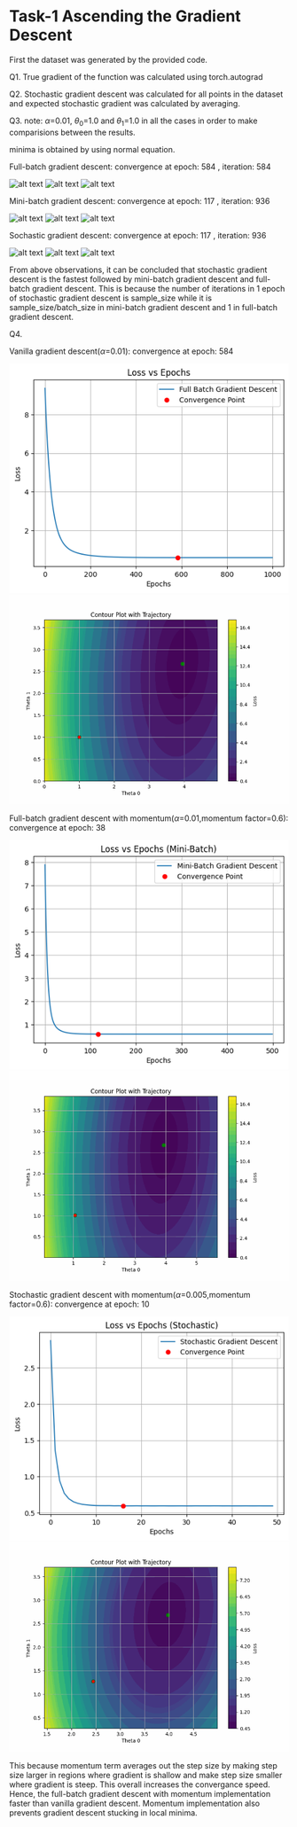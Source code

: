 # Task-1 Ascending the Gradient Descent

First the dataset was generated by the provided code.

Q1. True gradient of the function was calculated using torch.autograd

Q2. Stochastic gradient descent was calculated for all points in the dataset and expected stochastic gradient was calculated by averaging.

Q3. note: $\alpha$=0.01, $\theta_0$=1.0 and $\theta_1$=1.0 in all the cases in order to make comparisions between the results.

minima is obtained by using normal equation.

Full-batch gradient descent: convergence at epoch: 584
, iteration: 584

![alt text](./assets/Task1_images/image-2.png)
![alt text](./assets/Task1_images/image-1.png)
![alt text](./assets/Task1_images/FB.gif)

Mini-batch gradient descent: convergence at epoch: 117
, iteration: 936

![alt text](./assets/Task1_images/image-3.png)
![alt text](./assets/Task1_images/image-4.png)
![alt text](./assets/Task1_images/MB.gif)

Sochastic gradient descent: convergence at epoch: 117
, iteration: 936

![alt text](./assets/Task1_images/image-5.png)
![alt text](./assets/Task1_images/image-6.png)
![alt text](./assets/Task1_images/S.gif)

From above observations, it can be concluded that stochastic gradient descent is the fastest followed by mini-batch gradient descent and full-batch gradient descent. This is because the number of iterations in 1 epoch of stochastic gradient descent is sample_size while it is sample_size/batch_size in mini-batch gradient descent and 1 in full-batch gradient descent.

Q4.

Vanilla gradient descent($\alpha$=0.01):
convergence at epoch: 584

![alt text](image.png)
![alt text](full_batch_gradient_descent_contour.gif)

Full-batch gradient descent with momentum($\alpha$=0.01,momentum factor=0.6):
convergence at epoch: 38

![alt text](image-1.png)
![alt text](full_batch_gradient_descent_with_momentum_contour.gif)

Stochastic gradient descent with momentum($\alpha$=0.005,momentum factor=0.6):
convergence at epoch: 10

![alt text](image-2.png)
![alt text](stochastic_gradient_descent_with_momentum_contour.gif)

This because momentum term averages out the step size by making step size larger in regions where gradient is shallow and make step size smaller where gradient is steep. This overall increases the convergance speed. Hence, the full-batch gradient descent with momentum implementation faster than vanilla gradient descent. Momentum implementation also prevents gradient descent stucking in local minima.
